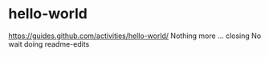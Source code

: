 # hello-world
https://guides.github.com/activities/hello-world/
Nothing more ... closing
No wait doing readme-edits

